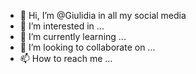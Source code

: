- 👋 Hi, I’m @Giulidia in all my social media
- 👀 I’m interested in ...
- 🌱 I’m currently learning ...
- 💞️ I’m looking to collaborate on ...
- 📫 How to reach me ...

<!---
Giulidia/Giulidia is a ✨ special ✨ repository because its `README.md` (this file) appears on your GitHub profile.
You can click the Preview link to take a look at your changes.
--->
